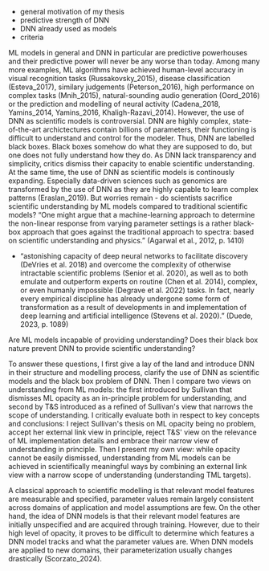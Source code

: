 - general motivation of my thesis
- predictive strength of DNN
- DNN already used as models
- criteria 



ML models in general and DNN in particular are predictive powerhouses and their predictive power will never be any worse than today. Among many more examples, ML algorithms have achieved human-level accuracy in visual recognition tasks (Russakovsky_2015), disease classification (Esteva_2017), similary judgements (Peterson_2016), high performance on complex tasks (Mnih_2015), natural-sounding audio generation (Oord_2016) or the prediction and modelling of neural activity (Cadena_2018, Yamins_2014, Yamins_2016, Khaligh-Razavi_2014).
However, the use of DNN as scientific models is controversial. DNN are highly complex, state-of-the-art archictectures contain billions of parameters, their functioning is difficult to understand and control for the modeler. Thus, DNN are labelled black boxes. Black boxes somehow do what they are supposed to do, but one does not fully understand how they do. As DNN lack transparency and simplicity, critics dismiss their capacity to enable scientific understanding. At the same time, the use of DNN as scientific models is continously expanding. Especially data-driven sciences such as genomics are transformed by the use of DNN as they are highly capable to learn complex patterns (Eraslan_2019). But worries remain - do scientists sacrifice scientific understanding by ML models compared to traditional scientific models?
“One might argue that a machine-learning approach to determine the non-linear response from varying parameter settings is a rather black-box approach that goes against the traditional approach to spectra: based on scientific understanding and physics.” (Agarwal et al., 2012, p. 1410)
- “astonishing capacity of deep neural networks to facilitate discovery (DeVries et al. 2018) and overcome the complexity of otherwise intractable scientific problems (Senior et al. 2020), as well as to both emulate and outperform experts on routine (Chen et al. 2014), complex, or even humanly impossible (Degrave et al. 2022) tasks. In fact, nearly every empirical discipline has already undergone some form of transformation as a result of developments in and implementation of deep learning and artificial intelligence (Stevens et al. 2020).” (Duede, 2023, p. 1089)


Are ML models incapable of providing understanding? Does their black box nature prevent DNN to provide scientific understanding?

To answer these questions, I first give a lay of the land and introduce DNN in their structure and  modelling process, clarify the use of DNN as scientific models and the black box problem of DNN. Then I compare two views on understanding from ML models: the first introduced by Sullivan that dismisses ML opacity as an in-principle problem for understanding, and second by T&S introduced as a refined of Sullivan's view that narrows the scope of understanding. I critically evaluate both in respect to key concepts and conclusions: I reject Sullivan's thesis on ML opacity being no problem, accept her external link view in principle, reject T&S' view on the relevance of ML implementation details and embrace their narrow view of understanding in principle. Then I present my own view: while opacity cannot be easily dismissed, understanding from ML models can be achieved in scientifically meaningful ways by combining an external link view with a narrow scope of understanding (understanding TML targets).



A classical approach to scientific modelling is that relevant model features are measurable and specified, parameter values remain largely consistent across domains of application and model assumptions are few. On the other hand, the idea of DNN models is that their relevant model features are initially unspecified and are acquired through training. However, due to their high level of opacity, it proves to be difficult to determine which features a DNN model tracks and what the parameter values are. When DNN models are applied to new domains, their parameterization usually changes drastically (Scorzato_2024).





